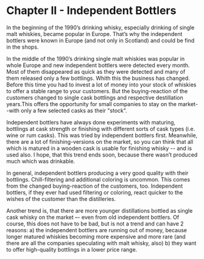 # Chapter II - Independent Bottlers

In the beginning of the 1990’s drinking whisky, especially drinking of single malt whiskies, became popular in Europe. That’s why the independent bottlers were known in Europe (and not only in Scotland) and could be find in the shops.

In the middle of the 1990’s drinking single malt whiskies was popular in whole Europe and new independent bottlers were detected every month. Most of them disappeared as quick as they were detected and many of them released only a few bottlings. Whith this the business has changed. Before this time you had to invest a lot of money into your stock of whiskies to offer a stable range to your customers. But the buying-reaction of the customers changed to single cask bottlings and respective destillation years.This offers the opportunity for small companies to stay on the market--with only a few selected casks as their "stock".

Independent bottlers have always done experiments with maturing, bottlings at cask strength or finishing with different sorts of cask types (i.e. wine or rum casks). This was tried by independent bottlers first. Meanwhile, there are a lot of finishing-versions on the market, so you can think that all which is matured in a wooden cask is usable for finishing whisky -- and is used also. I hope, that this trend ends soon, because there wasn’t produced much which was drinkable. 

In general, independent bottlers producing a very good quality with their bottlings. Chill-filtering and additional coloring is uncommon. This comes from the changed buying-reaction of the customers, too. Independent bottlers, if they ever had used filtering or coloring, react quicker to the wishes of the customer than the distilleries.

Another trend is, that there are more younger distillations bottled as single cask whisky on the market –- even from old independent bottlers. Of course, this does not have to be bad, but is not a trend and can have 2 reasons: a) the independent bottlers are running out of money, because longer matured whiskies becoming more expensive and more rare (and there are all the companies speculating with malt whisky, also) b) they want to offer high-quality bottlings in a lower price range. 